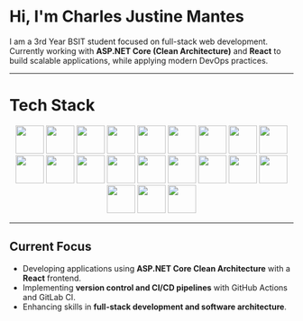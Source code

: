 # Hi, I'm Charles Justine Mantes  

I am a 3rd Year BSIT student focused on full-stack web development.  
Currently working with **ASP.NET Core (Clean Architecture)** and **React** to build scalable applications, while applying modern DevOps practices.  

---

# Tech Stack  

<p align="center">
  <!-- Frontend -->
  <img src="https://cdn.jsdelivr.net/gh/devicons/devicon/icons/html5/html5-original.svg" width="50" height="50"/>
  <img src="https://cdn.jsdelivr.net/gh/devicons/devicon/icons/css3/css3-original.svg" width="50" height="50"/>
  <img src="https://cdn.jsdelivr.net/gh/devicons/devicon/icons/javascript/javascript-original.svg" width="50" height="50"/>
  <img src="https://cdn.jsdelivr.net/gh/devicons/devicon/icons/jquery/jquery-original.svg" width="50" height="50"/>
  <img src="https://cdn.jsdelivr.net/gh/devicons/devicon/icons/react/react-original.svg" width="50" height="50"/>
  <img src="https://cdn.jsdelivr.net/gh/devicons/devicon/icons/typescript/typescript-original.svg" width="50" height="50"/>
  <img src="https://cdn.jsdelivr.net/gh/devicons/devicon/icons/tailwindcss/tailwindcss-plain.svg" width="50" height="50"/>
  <img src="https://cdn.jsdelivr.net/gh/devicons/devicon/icons/bootstrap/bootstrap-original.svg" width="50" height="50"/>
  <img src="https://avatars.githubusercontent.com/u/139895814?s=200&v=4" width="50" height="50"/> <!-- shadcn ui -->

  <!-- Backend -->
  <img src="https://cdn.jsdelivr.net/gh/devicons/devicon/icons/express/express-original.svg" width="50" height="50"/>
  <img src="https://cdn.jsdelivr.net/gh/devicons/devicon/icons/dot-net/dot-net-original.svg" width="50" height="50"/>

  <!-- Database -->
  <img src="https://cdn.jsdelivr.net/gh/devicons/devicon/icons/microsoftsqlserver/microsoftsqlserver-plain.svg" width="50" height="50"/>
  <img src="https://cdn.jsdelivr.net/gh/devicons/devicon/icons/mysql/mysql-original.svg" width="50" height="50"/>
  <img src="https://cdn.jsdelivr.net/gh/devicons/devicon/icons/mongodb/mongodb-original.svg" width="50" height="50"/>

  <!-- Hosting -->
  <img src="https://seeklogo.com/images/H/hostinger-logo-370D45C997-seeklogo.com.png" width="50" height="50"/>
  <img src="https://cdn-icons-png.flaticon.com/512/732/732200.png" width="50" height="50"/> <!-- infinityfree placeholder -->
  <img src="https://cdn.jsdelivr.net/gh/devicons/devicon/icons/vercel/vercel-original.svg" width="50" height="50"/>

  <!-- Tools -->
  <img src="https://cdn.jsdelivr.net/gh/devicons/devicon/icons/git/git-original.svg" width="50" height="50"/>
  <img src="https://cdn.jsdelivr.net/gh/devicons/devicon/icons/github/github-original.svg" width="50" height="50"/>
  <img src="https://cdn.jsdelivr.net/gh/devicons/devicon/icons/gitlab/gitlab-original.svg" width="50" height="50"/>
  <img src="https://avatars.githubusercontent.com/u/44036562?s=200&v=4" width="50" height="50"/> <!-- GitHub Actions -->
</p>

---

## Current Focus  
- Developing applications using **ASP.NET Core Clean Architecture** with a **React** frontend.  
- Implementing **version control and CI/CD pipelines** with GitHub Actions and GitLab CI.  
- Enhancing skills in **full-stack development and software architecture**.  
